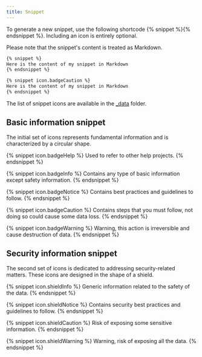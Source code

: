 ```yaml
---
title: Snippet
---
```

To generate a new snippet, use the following shortcode {% snippet %}{% endsnippet %}. Including an icon is entirely optional.  

Please note that the snippet's content is treated as Markdown.  

```markdown
{% snippet %}
Here is the content of my snippet in Markdown
{% endsnippet %}

{% snippet icon.badgeCaution %}
Here is the content of my snippet in Markdown
{% endsnippet %}
```

The list of snippet icons are available in the [_data](https://github.com/Devolutions/doc/blob/master/docs/_data/icon.json) folder.  

## Basic information snippet

The initial set of icons represents fundamental information and is characterized by a circular shape.  

{% snippet icon.badgeHelp %}
Used to refer to other help projects.
{% endsnippet %}

{% snippet icon.badgeInfo %}
Contains any type of basic information except safety information.
{% endsnippet %}

{% snippet icon.badgeNotice %}
Contains best practices and guidelines to follow.
{% endsnippet %}

{% snippet icon.badgeCaution %}
Contains steps that you must follow, not doing so could cause some data loss.
{% endsnippet %}

{% snippet icon.badgeWarning %}
Warning, this action is irreversible and cause destruction of data.
{% endsnippet %}

## Security information snippet

The second set of icons is dedicated to addressing security-related matters. These icons are designed in the shape of a shield.  

{% snippet icon.shieldInfo %}
Generic information related to the safety of the data.
{% endsnippet %}

{% snippet icon.shieldNotice %}
Contains security best practices and guidelines to follow.
{% endsnippet %}

{% snippet icon.shieldCaution %}
Risk of exposing some sensitive information.
{% endsnippet %}

{% snippet icon.shieldWarning %}
Warning, risk of exposing all the data.
{% endsnippet %}